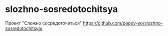 # slozhno-sosredotochitsya
Проект "Сложно сосредоточиться"
https://github.com/popov-eo/slozhno-sosredotochitsya/
